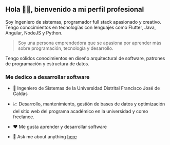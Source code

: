 <!--
**MiguelGQ/MiguelGQ** is a ✨ _special_ ✨ repository because its `README.md` (this file) appears on your GitHub profile.

Here are some ideas to get you started:

- 🔭 I’m currently working on ...
- 🌱 I’m currently learning ...
- 👯 I’m looking to collaborate on ...
- 🤔 I’m looking for help with ...
- 💬 Ask me about ...
- 📫 How to reach me: ...
- 😄 Pronouns: ...
- ⚡ Fun fact: ...
-->

## Hola 👋🏻, bienvenido a mi perfil profesional

Soy Ingeniero de sistemas, programador full stack apasionado y creativo. Tengo conocimientos en tecnologías con lenguajes como Flutter, Java, Angular, NodeJS y Python.

> Soy una persona emprendedora que se apasiona por aprender más sobre programación, tecnología y desarrollo. 

Tengo sólidos conocimientos en diseño arquitectural de software, patrones de programación y estructura de datos.

### Me dedico a desarrollar software

- 💼 Ingeniero de Sistemas de la Universidad Distrital Francisco José de Caldas

- 📈 Desarrollo, mantenimiento, gestión de bases de datos y optimización del sitio web del programa académico en la universidad y como freelance.

- ❤️ Me gusta aprender y desarrollar software

- 💬 Ask me about anything [here]([https://github.com/anuraghazra/anuraghazra/issues](https://www.linkedin.com/in/jose-miguel-guzman-quevedo-3a5508250))
